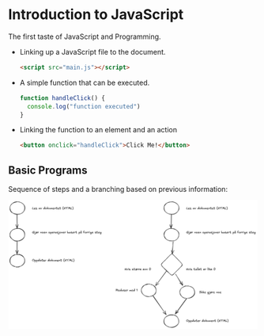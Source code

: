 # Introduction to JavaScript

The first taste of JavaScript and Programming.

- Linking up a JavaScript file to the document.
    ```html
    <script src="main.js"></script>
    ```

- A simple function that can be executed.
    ```js
    function handleClick() {
      console.log("function executed")
    }
    ```

- Linking the function to an element and an action
    ```html
    <button onclick="handleClick">Click Me!</button>
    ```

## Basic Programs

Sequence of steps and a branching based on previous information:

![Sketch](/docs/programming-intro.png)